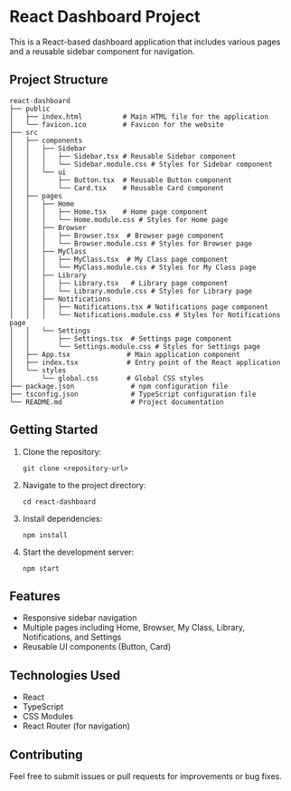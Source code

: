 # React Dashboard Project

This is a React-based dashboard application that includes various pages and a reusable sidebar component for navigation.

## Project Structure

```
react-dashboard
├── public
│   ├── index.html          # Main HTML file for the application
│   └── favicon.ico         # Favicon for the website
├── src
│   ├── components
│   │   ├── Sidebar
│   │   │   ├── Sidebar.tsx # Reusable Sidebar component
│   │   │   └── Sidebar.module.css # Styles for Sidebar component
│   │   └── ui
│   │       ├── Button.tsx  # Reusable Button component
│   │       └── Card.tsx    # Reusable Card component
│   ├── pages
│   │   ├── Home
│   │   │   ├── Home.tsx    # Home page component
│   │   │   └── Home.module.css # Styles for Home page
│   │   ├── Browser
│   │   │   ├── Browser.tsx  # Browser page component
│   │   │   └── Browser.module.css # Styles for Browser page
│   │   ├── MyClass
│   │   │   ├── MyClass.tsx  # My Class page component
│   │   │   └── MyClass.module.css # Styles for My Class page
│   │   ├── Library
│   │   │   ├── Library.tsx   # Library page component
│   │   │   └── Library.module.css # Styles for Library page
│   │   ├── Notifications
│   │   │   ├── Notifications.tsx # Notifications page component
│   │   │   └── Notifications.module.css # Styles for Notifications page
│   │   └── Settings
│   │       ├── Settings.tsx  # Settings page component
│   │       └── Settings.module.css # Styles for Settings page
│   ├── App.tsx              # Main application component
│   ├── index.tsx            # Entry point of the React application
│   └── styles
│       └── global.css       # Global CSS styles
├── package.json              # npm configuration file
├── tsconfig.json             # TypeScript configuration file
└── README.md                 # Project documentation
```

## Getting Started

1. Clone the repository:
   ```
   git clone <repository-url>
   ```

2. Navigate to the project directory:
   ```
   cd react-dashboard
   ```

3. Install dependencies:
   ```
   npm install
   ```

4. Start the development server:
   ```
   npm start
   ```

## Features

- Responsive sidebar navigation
- Multiple pages including Home, Browser, My Class, Library, Notifications, and Settings
- Reusable UI components (Button, Card)

## Technologies Used

- React
- TypeScript
- CSS Modules
- React Router (for navigation)

## Contributing

Feel free to submit issues or pull requests for improvements or bug fixes.